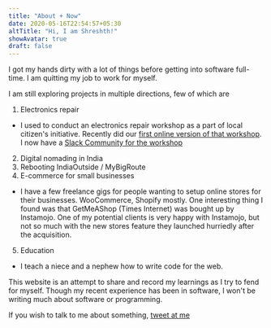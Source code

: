 ```yaml
---
title: "About + Now"
date: 2020-05-16T22:54:57+05:30
altTitle: "Hi, I am Shreshth!"
showAvatar: true
draft: false
---
```


I got my hands dirty with a lot of things before getting into software full-time. I am quitting my job to work for myself.

I am still exploring projects in multiple directions, few of which are

1. Electronics repair
  * I used to conduct an electronics repair workshop as a part of local citizen's initiative. Recently did our [first online version of that workshop](https://shreshth.dev/repair-workshop-online-1/). I now have a [Slack Community for the workshop](https://bit.ly/3l9uEG3)
2. Digital nomading in India
3. Rebooting IndiaOutside / MyBigRoute
4. E-commerce for small businesses
  * I have a few freelance gigs for people wanting to setup online stores for their businesses. WooCommerce, Shopify mostly. One interesting thing I found was that GetMeAShop (Times Internet) was bought up by Instamojo. One of my potential clients is very happy with Instamojo, but not so much with the new stores feature they launched hurriedly after the acquisition.
5. Education
  * I teach a niece and a nephew how to write code for the web.

This website is an attempt to share and record my learnings as I try to fend for myself. Though my recent experience has been in software, I won't be writing much about software or programming.

If you wish to talk to me about something, <a class="underline" href="https://twitter.com/shreshthmohan">tweet at me</a>
